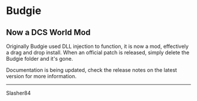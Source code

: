 # Budgie

## Now a DCS World Mod

Originally Budgie used DLL injection to function, it is now a mod, effectively a drag and drop install. When an official patch is released, simply delete the Budgie folder and it's gone.

Documentation is being updated, check the release notes on the latest version for more information.

---

Slasher84
